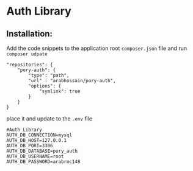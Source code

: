 # Auth Library

## Installation:
Add the code snippets to the application root `composer.json` file and run `composer udpate`

    "repositories": {
        "pory-auth": {
            "type": "path",
            "url" : "arabhossain/pory-auth",
            "options": {
                "symlink": true
            }
        }
    }

place it and update to the `.env` file

    #Auth Library
    AUTH_DB_CONNECTION=mysql
    AUTH_DB_HOST=127.0.0.1
    AUTH_DB_PORT=3306
    AUTH_DB_DATABASE=pory_auth
    AUTH_DB_USERNAME=root
    AUTH_DB_PASSWORD=arabrmc148

